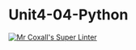 # Unit4-04-Python
[![Mr Coxall's Super Linter](README.md/../../../workflows/Mr%20Coxall's%20Super%20Linter/badge.svg)](README.md/../../../actions)

